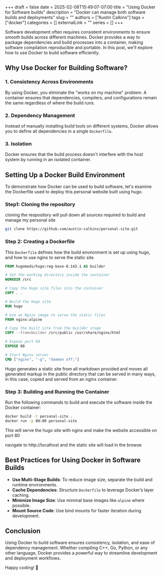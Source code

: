 +++ 
draft = false
date = 2025-02-08T15:49:07-07:00
title = "Using Docker for Software builds"
description = "Docker can manage both software builds and deployments"
slug = ""
authors = ["Austin Calkins"]
tags = ["docker"]
categories = []
externalLink = ""
series = []
+++

Software development often requires consistent environments to ensure smooth builds across different machines. Docker provides a way to package dependencies and build processes into a container, making software compilation reproducible and portable. In this post, we'll explore how to use Docker to build software efficiently.

## Why Use Docker for Building Software?

### 1. **Consistency Across Environments**
By using Docker, you eliminate the "works on my machine" problem. A container ensures that dependencies, compilers, and configurations remain the same regardless of where the build runs.

### 2. **Dependency Management**
Instead of manually installing build tools on different systems, Docker allows you to define all dependencies in a single `Dockerfile`.

### 3. **Isolation**
Docker ensures that the build process doesn't interfere with the host system by running in an isolated container.

## Setting Up a Docker Build Environment

To demonstrate how Docker can be used to build software, let's examine the Dockerfile used to deploy this personal website built using hugo.


### Step1: Cloning the repository
cloning the respository will pull down all sources required to build and manage my personal site
```sh
git clone https://github.com/austin-calkins/personal-site.git
```

### Step 2: Creating a Dockerfile

This `Dockerfile` defines how the build environment is set up using hugo, and how to use nginx to serve the static site.

```Dockerfile
FROM hugomods/hugo:reg-base-0.143.1 AS builder

# Set the working directory inside the container
WORKDIR /src

# Copy the Hugo site files into the container
COPY . .

# Build the Hugo site
RUN hugo

# Use an Nginx image to serve the static files
FROM nginx:alpine

# Copy the built site from the builder stage
COPY --from=builder /src/public /usr/share/nginx/html

# Expose port 80
EXPOSE 80

# Start Nginx server
CMD ["nginx", "-g", "daemon off;"]
```
Hugo generates a static site from all markdown provided and moves all generated markup in the public directory that can be served in many ways, in this case, copied and served from an nginx container.

### Step 3: Building and Running the Container

Run the following commands to build and execute the software inside the Docker container:

```sh
docker build -t personal-site .
docker run -p 80:80 personal-site
```

This will serve the hugo site with nginx and make the website accessible on port 80

navigate to http://localhost and the static site will load in the browse



## Best Practices for Using Docker in Software Builds

- **Use Multi-Stage Builds**: To reduce image size, separate the build and runtime environments.
- **Cache Dependencies**: Structure `Dockerfile` to leverage Docker’s layer caching.
- **Minimize Image Size**: Use minimal base images like `alpine` where possible.
- **Mount Source Code**: Use bind mounts for faster iteration during development.

## Conclusion

Using Docker to build software ensures consistency, isolation, and ease of dependency management. Whether compiling C++, Go, Python, or any other language, Docker provides a powerful way to streamline development and deployment workflows.

Happy coding! 🚀
